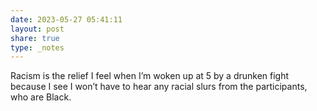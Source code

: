 ```yaml
---
date: 2023-05-27 05:41:11
layout: post
share: true
type: _notes
---
```

Racism is the relief I feel when I’m woken up at 5 by a drunken fight because I see I won’t have to hear any racial slurs from the participants, who are Black. 
